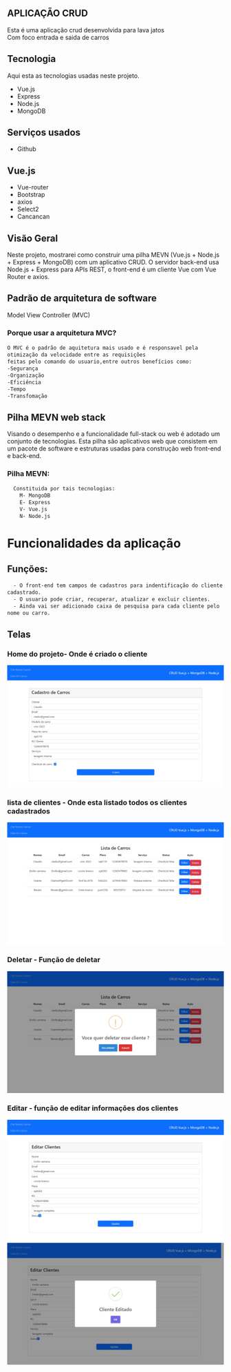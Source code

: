 


## APLICAÇÃO CRUD
Esta é uma aplicação crud desenvolvida para lava jatos  
Com foco entrada e saida de carros 


## Tecnologia  

Aqui esta as tecnologias usadas neste projeto.

* Vue.js
* Express
* Node.js
* MongoDB

## Serviços usados 

* Github


## Vue.js

* Vue-router
* Bootstrap
* axios
* Select2
* Cancancan

## Visão Geral
  Neste projeto, mostrarei como construir uma pilha MEVN (Vue.js + Node.js + Express + MongoDB) com um aplicativo CRUD. 
  O servidor back-end usa Node.js + Express para APIs REST, o front-end é um cliente Vue com Vue Router e axios.
  
## Padrão de arquitetura de software
  Model View Controller (MVC)
  
  ### Porque usar a arquitetura MVC?
    O MVC é o padrão de aquitetura mais usado e é responsavel pela otimização da velocidade entre as requisições
    feitas pelo comando do usuario,entre outros benefícios como:
    -Segurança
    -Organização
    -Eficiência
    -Tempo
    -Transfomação
    
 ## Pilha MEVN web stack
  Visando o desempenho e a funcionalidade full-stack ou web é adotado um conjunto de tecnologias.
  Esta pilha são aplicativos web que consistem em um pacote de software e estruturas usadas para 
  construção web front-end e back-end.
  
  ### Pilha MEVN:
      Constituida por tais tecnologias:
        M- MongoDB
        E- Express
        V- Vue.js
        N- Node.js
        
  # Funcionalidades da aplicação
  
   ## Funções:
      - O front-end tem campos de cadastros para indentificação do cliente cadastrado.
      - O usuario pode criar, recuperar, atualizar e excluir clientes.
      - Ainda vai ser adicionado caixa de pesquisa para cada cliente pelo nome ou carro.
      
   ## Telas
   
   ### Home do projeto- Onde é criado o cliente
   
   ![Home page](https://github.com/Ikaro-silva/Crud-api-lavajato/blob/main/img/Home.jpg)
   
   ### lista de clientes - Onde esta listado todos os clientes cadastrados 
   
   ![List page](https://github.com/Ikaro-silva/Crud-api-lavajato/blob/main/img/list.jpg)
   
   ### Deletar - Função de deletar
   
   ![Deletar](https://github.com/Ikaro-silva/Crud-api-lavajato/blob/main/img/delete.jpg)
   
   ### Editar - função de editar informações dos clientes
   
   ![Editar](https://github.com/Ikaro-silva/Crud-api-lavajato/blob/main/img/edit.jpg)
   ![Editar](https://github.com/Ikaro-silva/Crud-api-lavajato/blob/main/img/edit2.jpg)
   
   
      
  
      
